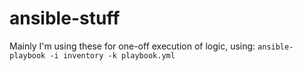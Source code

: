 # ansible-stuff

Mainly I'm using these for one-off execution of logic, using:
`ansible-playbook -i inventory -k playbook.yml`
